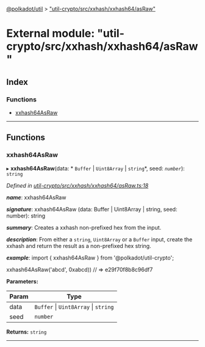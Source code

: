 [@polkadot/util](../README.md) > ["util-crypto/src/xxhash/xxhash64/asRaw"](../modules/_util_crypto_src_xxhash_xxhash64_asraw_.md)

# External module: "util-crypto/src/xxhash/xxhash64/asRaw"

## Index

### Functions

* [xxhash64AsRaw](_util_crypto_src_xxhash_xxhash64_asraw_.md#xxhash64asraw)

---

## Functions

<a id="xxhash64asraw"></a>

###  xxhash64AsRaw

▸ **xxhash64AsRaw**(data: * `Buffer` &#124; `Uint8Array` &#124; `string`*, seed: *`number`*): `string`

*Defined in [util-crypto/src/xxhash/xxhash64/asRaw.ts:18](https://github.com/polkadot-js/util/blob/7550b44/packages/util-crypto/src/xxhash/xxhash64/asRaw.ts#L18)*

*__name__*: xxhash64AsRaw

*__signature__*: xxhash64AsRaw (data: Buffer | Uint8Array | string, seed: number): string

*__summary__*: Creates a xxhash non-prefixed hex from the input.

*__description__*: From either a `string`, `Uint8Array` or a `Buffer` input, create the xxhash and return the result as a non-prefixed hex string.

*__example__*: import { xxhash64AsRaw } from '@polkadot/util-crypto';

xxhash64AsRaw('abcd', 0xabcd)) // => e29f70f8b8c96df7

**Parameters:**

| Param | Type |
| ------ | ------ |
| data |  `Buffer` &#124; `Uint8Array` &#124; `string`|
| seed | `number` |

**Returns:** `string`

___

